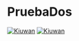 # PruebaDos

[![Kiuwan](https://www.kiuwan.com/github/YajairaCastaneda/PruebaDos/badges/security.svg)](https://www.kiuwan.com/github/YajairaCastaneda/PruebaDos)
[![Kiuwan](https://www.kiuwan.com/github/YajairaCastaneda/PruebaDos/badges/quality.svg)](https://www.kiuwan.com/github/YajairaCastaneda/PruebaDos)

